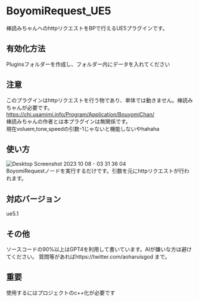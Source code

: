 # BoyomiRequest_UE5
棒読みちゃんへのhttpリクエストをBPで行えるUE5プラグインです。
## 有効化方法
Pluginsフォルダーを作成し、フォルダー内にデータを入れてください
## 注意
このプラグインはhttpリクエストを行う物であり、単体では動きません。棒読みちゃんが必要です。https://chi.usamimi.info/Program/Application/BouyomiChan/
<br>棒読みちゃんの作者とは本プラグインは無関係です。
<br>現在voluem,tone,speedの引数-1じゃないと機能しないやhahaha
## 使い方
![Desktop Screenshot 2023 10 08 - 03 31 36 04](https://github.com/aoharudesu/BoyomiRequest_UE5/assets/97249122/a590cf8b-3b65-4113-95d5-5fe7ba2cc8ff)
<br>BoyomiRequestノードを実行するだけです。引数を元にhttpリクエストが行われます。
## 対応バージョン
ue5.1
## その他
ソースコードの90%以上はGPT4を利用して書いています。AIが嫌いな方は避けてください。
質問等があればhttps://twitter.com/aoharuisgod まで。
## 重要
使用するにはプロジェクトのc++化が必要です
